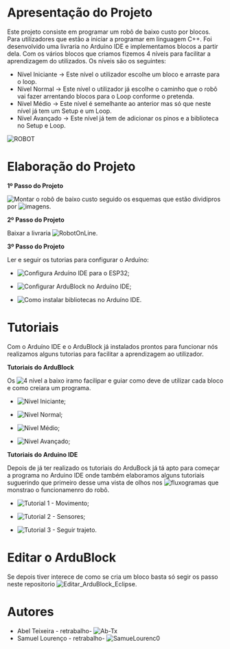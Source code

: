 # Apresentação do Projeto 
Este projeto consiste em programar um robô de baixo custo por blocos. Para utilizadores que estão a iniciar a programar em linguagem C++.
Foi desenvolvido uma livraria no Arduíno IDE e implementamos blocos a partir dela. Com os vários blocos que criamos fizemos 4 níveis para facilitar a aprendizagem do utilizados. Os níveis são os seguintes:
 - Nível Iniciante -> Este nível o utilizador escolhe um bloco e arraste para o loop.
 - Nível Normal -> Este nível o utilizador já escolhe o caminho que o robô vai fazer arrentando blocos para o Loop conforme o pretenda.
 - Nível Médio -> Este nível é semelhante ao anterior mas só que neste nível já tem um Setup e um Loop.
 - Nível Avançado -> Este nível já tem de adicionar os pinos e a biblioteca no Setup e Loop.
    
![ROBOT](https://user-images.githubusercontent.com/61513539/82364254-f0e14d80-9a06-11ea-9d6f-fb408e07dd22.jpg)


# Elaboração do Projeto
**1º Passo do Projeto**

![Montar o robô](https://github.com/SamueLourenc0/Ardublock/tree/master/00%20_GUIA%20DE%20MONTAGEM) de baixo custo seguido os esquemas que estão dividipros por ![imagens.](https://github.com/SamueLourenc0/Ardublock/tree/master/00%20_GUIA%20DE%20MONTAGEM/Guia%20de%20montagem)

**2º Passo do Projeto** 
 
Baixar a livraria  ![RobotOnLine.](https://github.com/SamueLourenc0/Ardublock/tree/master/00%20_GUIA%20DE%20MONTAGEM/Guia%20de%20montagem)

**3º Passo do Projeto**

Ler e seguir os tutorias para configurar o Arduíno:
 - ![Configura Arduíno IDE para o ESP32;](https://github.com/SamueLourenc0/Ardublock/tree/master/02_TUTORIALS/1.Configura_Arduino_IDE_para_o_ESP32)

 - ![Configurar ArduBlock no Arduíno IDE;](https://github.com/SamueLourenc0/Ardublock/tree/master/02_TUTORIALS/2.Configurar_ArduBlock_no_Arduino)

 - ![Como instalar bibliotecas no Arduíno IDE.](https://github.com/SamueLourenc0/Ardublock/tree/master/02_TUTORIALS/3.Como%20instalar%20bibliotecas%20no%20Arduino%20IDE%20-%20Tutorial)

# Tutoriais 

Com o Arduíno IDE e o ArduBlock já instalados prontos para funcionar nós realizamos alguns tutorias para facilitar a aprendizagem ao utilizador.

**Tutoriais do ArduBlock**

Os ![4 nível](https://github.com/SamueLourenc0/Ardublock/tree/master/02_TUTORIALS/4.Tuturiais%20para%20o%20ArduBlock) a baixo iramo facilipar e guiar como deve de utilizar cada bloco e como creiara um programa.

- ![Nivel Iniciante;](https://github.com/SamueLourenc0/Ardublock/tree/master/02_TUTORIALS/4.Tuturiais%20para%20o%20ArduBlock/Tutorial%201%20-%20Nivel%20iniciante)

- ![Nivel Normal;](https://github.com/SamueLourenc0/Ardublock/tree/master/02_TUTORIALS/4.Tuturiais%20para%20o%20ArduBlock/Tutorial%202%20-%20N%C3%ADvel%20Normal)

- ![Nivel Médio;](https://github.com/SamueLourenc0/Ardublock/tree/master/02_TUTORIALS/4.Tuturiais%20para%20o%20ArduBlock/Tutorial%203%20-%20N%C3%ADvel%20M%C3%A9dio)

- ![Nivel Avançado;](https://github.com/SamueLourenc0/Ardublock/tree/master/02_TUTORIALS/4.Tuturiais%20para%20o%20ArduBlock/Tutorial%204%20-%20N%C3%ADvel%20Avan%C3%A7ado)

**Tutoriais do Arduino IDE**

Depois de já ter realizado os tutoriais do ArduBock já tá apto para começar a programa no Arduino IDE onde também elaboramos alguns tutoriais suguerindo que primeiro desse uma vista de olhos nos ![fluxogramas](https://github.com/SamueLourenc0/Ardublock/tree/master/02_TUTORIALS/5.Tutoriais%20para%20Arduino%20IDE/Recursos%20usados%20para%20elabora%C3%A7%C3%A3o%20dos%20tutoriais) que monstrao o funcionamenro do robô. 

- ![Tutorial 1 - Movimento;](https://github.com/SamueLourenc0/Ardublock/tree/master/02_TUTORIALS/5.Tutoriais%20para%20Arduino%20IDE/Tutorial%201%20-%20Movimento)

- ![Tutorial 2 - Sensores;](https://github.com/SamueLourenc0/Ardublock/tree/master/02_TUTORIALS/5.Tutoriais%20para%20Arduino%20IDE/Tutorial%202%20-%20Sensores)

- ![Tutorial 3 - Seguir trajeto.](https://github.com/SamueLourenc0/Ardublock/tree/master/02_TUTORIALS/5.Tutoriais%20para%20Arduino%20IDE/Tutorial%203%20-%20Seguir%20trajeto)

# Editar o ArduBlock

Se depois tiver interece de como se cria um bloco basta só segir os passo neste repositorio ![Editar_ArduBlock_Eclipse.](https://github.com/SamueLourenc0/Editar_ArduBlock_Eclipse)

# Autores
 
 - Abel Teixeira   - retrabalho- ![Ab-Tx](https://github.com/Ab-Tx)
 - Samuel Lourenço - retrabalho- ![SamueLourenc0](https://github.com/SamueLourenc0)
